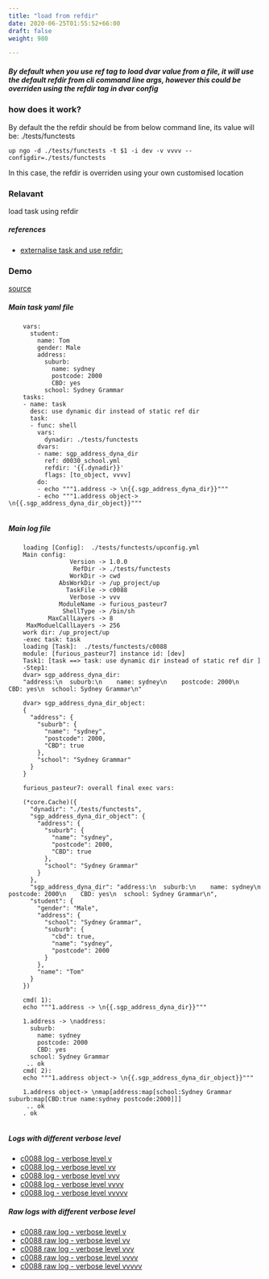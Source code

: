 ```yaml
---
title: "load from refdir"
date: 2020-06-25T01:55:52+66:00
draft: false
weight: 980

---
```


##### By default when you use ref tag to load dvar value from a file, it will use the default refdir from cli command line args, however this could be overriden using the refdir tag in dvar config


### how does it work?


By default the the refdir should be from below command line, its value will be: ./tests/functests

```
up ngo -d ./tests/functests -t $1 -i dev -v vvvv --configdir=./tests/functests
```

In this case, the refdir is overriden using your own customised location











### Relavant


load task using refdir









##### references
* [externalise task and use refdir:](../../organization/c0089)


### Demo








[source](https://github.com/upcmd/up/blob/master/tests/functests/c0088.yml)

##### Main task yaml file
```
    vars:
      student:
        name: Tom
        gender: Male
        address:
          suburb:
            name: sydney
            postcode: 2000
            CBD: yes
          school: Sydney Grammar
    tasks:
    - name: task
      desc: use dynamic dir instead of static ref dir
      task:
      - func: shell
        vars:
          dynadir: ./tests/functests
        dvars:
        - name: sgp_address_dyna_dir
          ref: d0030_school.yml
          refdir: '{{.dynadir}}'
          flags: [to_object, vvvv]
        do:
        - echo """1.address -> \n{{.sgp_address_dyna_dir}}"""
        - echo """1.address object-> \n{{.sgp_address_dyna_dir_object}}"""
    
```
##### Main log file
```
    loading [Config]:  ./tests/functests/upconfig.yml
    Main config:
                 Version -> 1.0.0
                  RefDir -> ./tests/functests
                 WorkDir -> cwd
              AbsWorkDir -> /up_project/up
                TaskFile -> c0088
                 Verbose -> vvv
              ModuleName -> furious_pasteur7
               ShellType -> /bin/sh
           MaxCallLayers -> 8
     MaxModuelCallLayers -> 256
    work dir: /up_project/up
    -exec task: task
    loading [Task]:  ./tests/functests/c0088
    module: [furious_pasteur7] instance id: [dev]
    Task1: [task ==> task: use dynamic dir instead of static ref dir ]
    -Step1:
    dvar> sgp_address_dyna_dir:
    "address:\n  suburb:\n    name: sydney\n    postcode: 2000\n    CBD: yes\n  school: Sydney Grammar\n"
    
    dvar> sgp_address_dyna_dir_object:
    {
      "address": {
        "suburb": {
          "name": "sydney",
          "postcode": 2000,
          "CBD": true
        },
        "school": "Sydney Grammar"
      }
    }
    
    furious_pasteur7: overall final exec vars:
    
    (*core.Cache)({
      "dynadir": "./tests/functests",
      "sgp_address_dyna_dir_object": {
        "address": {
          "suburb": {
            "name": "sydney",
            "postcode": 2000,
            "CBD": true
          },
          "school": "Sydney Grammar"
        }
      },
      "sgp_address_dyna_dir": "address:\n  suburb:\n    name: sydney\n    postcode: 2000\n    CBD: yes\n  school: Sydney Grammar\n",
      "student": {
        "gender": "Male",
        "address": {
          "school": "Sydney Grammar",
          "suburb": {
            "cbd": true,
            "name": "sydney",
            "postcode": 2000
          }
        },
        "name": "Tom"
      }
    })
    
    cmd( 1):
    echo """1.address -> \n{{.sgp_address_dyna_dir}}"""
    
    1.address -> \naddress:
      suburb:
        name: sydney
        postcode: 2000
        CBD: yes
      school: Sydney Grammar
     .. ok
    cmd( 2):
    echo """1.address object-> \n{{.sgp_address_dyna_dir_object}}"""
    
    1.address object-> \nmap[address:map[school:Sydney Grammar suburb:map[CBD:true name:sydney postcode:2000]]]
     .. ok
    . ok
    
```


##### Logs with different verbose level
* [c0088 log - verbose level v](../../logs/c0088_v)
* [c0088 log - verbose level vv](../../logs/c0088_vv)
* [c0088 log - verbose level vvv](../../logs/c0088_vvvv)
* [c0088 log - verbose level vvvv](../../logs/c0088_vvvv)
* [c0088 log - verbose level vvvvv](../../logs/c0088_vvvvv)

##### Raw logs with different verbose level
* [c0088 raw log - verbose level v](../../reflogs/c0088_v.log)
* [c0088 raw log - verbose level vv](../../reflogs/c0088_vv.log)
* [c0088 raw log - verbose level vvv](../../reflogs/c0088_vvv.log)
* [c0088 raw log - verbose level vvvv](../../reflogs/c0088_vvvv.log)
* [c0088 raw log - verbose level vvvvv](../../reflogs/c0088_vvvvv.log)







